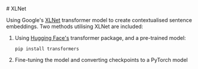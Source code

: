 # XLNet

Using Google's [XLNet](https://arxiv.org/abs/1906.08237?source=techstories.org) transformer model to create contextualised sentence embeddings.  Two methods utilising XLNet are included:

1. Using [Hugging Face's](https://github.com/huggingface/transformers) transformer package, and a pre-trained model:
	
	`pip install transformers`
2. Fine-tuning the model and converting checkpoints to a PyTorch model 